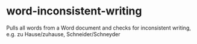 # word-inconsistent-writing
Pulls all words from a Word document and checks for inconsistent writing, e.g. zu Hause/zuhause, Schneider/Schneyder
